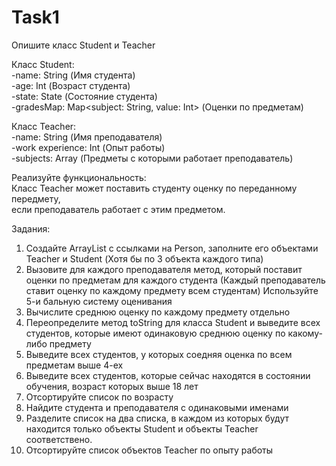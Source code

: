 # Task1
Опишите класс Student и Teacher

Класс Student:  
-name: String (Имя студента)  
-age: Int (Возраст студента)  
-state: State (Состояние студента)  
-gradesMap: Map<subject: String, value: Int> (Оценки по предметам)  
 
Класс Teacher:  
-name: String (Имя преподавателя)  
-work experience: Int (Опыт работы)  
-subjects: Array<String> (Предметы с которыми работает преподаватель)  
 
Реализуйте функциональность:  
Класс Teacher может поставить студенту оценку по переданному передмету,  
если преподаватель работает с этим предметом.  

Задания:  
 1. Создайте ArrayList с ссылками на Person, заполните его объектами Teacher и Student
 (Хотя бы по 3 объекта каждого типа)
 2. Вызовите для каждого преподавателя метод, который поставит оценки по предметам для каждого студента
 (Каждый преподаватель ставит оценку по каждому предмету всем студентам)
 Используйте 5-и бальную систему оценивания
 3. Вычислите среднюю оценку по каждому предмету отдельно
 4. Переопределите метод toString для класса Student и выведите всех
 студентов, которые имеют одинаковую среднюю оценку по какому-либо предмету
 5. Выведите всех студентов, у которых соедняя оценка по всем предметам выше 4-ех
 6. Выведите всех студентов, которые сейчас находятся в состоянии обучения, возраст которых выше 18 лет
 7. Отсортируйте список по возрасту
 8. Найдите студента и преподавателя с одинаковыми именами
 9. Разделите список на два списка, в каждом из которых будут находится только объекты Student и
 объекты Teacher соответствено.
 10. Отсортируйте список объектов Teacher по опыту работы
